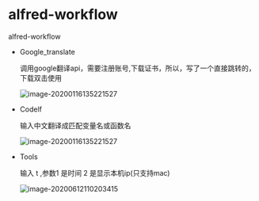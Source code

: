 # alfred-workflow
alfred-workflow

* Google_translate

  调用google翻译api，需要注册账号,下载证书，所以，写了一个直接跳转的，下载双击使用

  ![image-20200116135221527](https://tva1.sinaimg.cn/large/007S8ZIlgy1gfpbsd0cc3j30vy06o424.jpg)

* Codelf

  输入中文翻译成匹配变量名或函数名

  ![image-20200116135221527](https://tva1.sinaimg.cn/large/007S8ZIlgy1gfpbsf1xgbj30vq06oad5.jpg)

 

* Tools

  输入 t ,参数1 是时间 2 是显示本机ip(只支持mac)

  ![image-20200612110203415](https://tva1.sinaimg.cn/large/007S8ZIlgy1gfpbptlj8vj30vg06qtcc.jpg)

